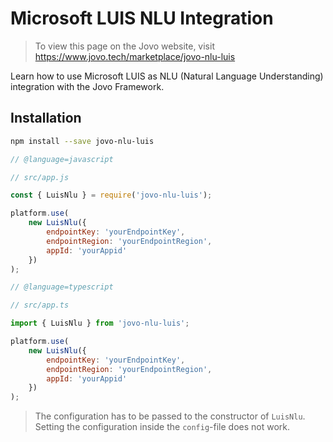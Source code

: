 # Microsoft LUIS NLU Integration

> To view this page on the Jovo website, visit https://www.jovo.tech/marketplace/jovo-nlu-luis

Learn how to use Microsoft LUIS as NLU (Natural Language Understanding) integration with the Jovo Framework.

## Installation

```sh
npm install --save jovo-nlu-luis
```

```javascript
// @language=javascript

// src/app.js

const { LuisNlu } = require('jovo-nlu-luis');

platform.use(
	new LuisNlu({
		endpointKey: 'yourEndpointKey',
		endpointRegion: 'yourEndpointRegion',
		appId: 'yourAppid'
	})
);

// @language=typescript

// src/app.ts

import { LuisNlu } from 'jovo-nlu-luis';

platform.use(
	new LuisNlu({
		endpointKey: 'yourEndpointKey',
		endpointRegion: 'yourEndpointRegion',
		appId: 'yourAppid'
	})
);
```

> The configuration has to be passed to the constructor of `LuisNlu`. Setting the configuration inside the `config`-file does not work.